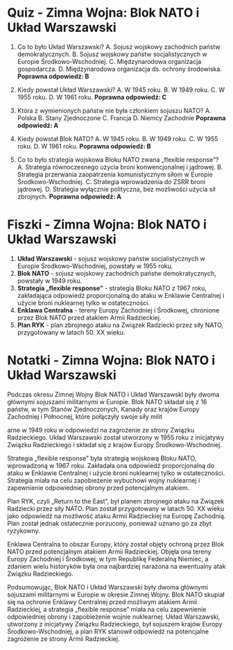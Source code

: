  # Quiz - Zimna Wojna: Blok NATO i Układ Warszawski

1. Co to było Układ Warszawski?
   A. Sojusz wojskowy zachodnich państw demokratycznych.
   B. Sojusz wojskowy państw socjalistycznych w Europie Środkowo-Wschodniej.
   C. Międzynarodowa organizacja gospodarcza.
   D. Międzynarodowa organizacja ds. ochrony środowiska.
   **Poprawna odpowiedź: B**

2. Kiedy powstał Układ Warszawski?
   A. W 1945 roku.
   B. W 1949 roku.
   C. W 1955 roku.
   D. W 1961 roku.
   **Poprawna odpowiedź: C**

3. Która z wymienionych państw nie była członkiem sojuszu NATO?
   A. Polska
   B. Stany Zjednoczone
   C. Francja
   D. Niemcy Zachodnie
   **Poprawna odpowiedź: A**

4. Kiedy powstał Blok NATO?
   A. W 1945 roku.
   B. W 1949 roku.
   C. W 1955 roku.
   D. W 1961 roku.
   **Poprawna odpowiedź: B**

5. Co to było strategia wojskowa Bloku NATO zwana „flexible response”?
   A. Strategia równoczesnego użycia broni konwencjonalnej i jądrowej.
   B. Strategia przerwania zaopatrzenia komunistycznym siłom w Europie Środkowo-Wschodniej.
   C. Strategia wprowadzenia do ZSRR broni jądrowej.
   D. Strategia wyłącznie polityczna, bez możliwości użycia sił zbrojnych.
   **Poprawna odpowiedź: A**

# Fiszki - Zimna Wojna: Blok NATO i Układ Warszawski

1. **Układ Warszawski** - sojusz wojskowy państw socjalistycznych w Europie Środkowo-Wschodniej, powstały w 1955 roku.
2. **Blok NATO** - sojusz wojskowy zachodnich państw demokratycznych, powstały w 1949 roku.
3. **Strategia „flexible response”** - strategia Bloku NATO z 1967 roku, zakładająca odpowiedź proporcjonalną do ataku w Enklawie Centralnej i użycie broni nuklearnej tylko w ostateczności.
4. **Enklawa Centralna** - tereny Europy Zachodniej i Środkowej, chronione przez Blok NATO przed atakiem Armii Radzieckiej.
5. **Plan RYK** - plan zbrojnego ataku na Związek Radziecki przez siły NATO, przygotowany w latach 50. XX wieku.

# Notatki - Zimna Wojna: Blok NATO i Układ Warszawski

Podczas okresu Zimnej Wojny Blok NATO i Układ Warszawski były dwoma głównymi sojuszami militarnymi w Europie. Blok NATO składał się z 16 państw, w tym Stanów Zjednoczonych, Kanady oraz krajów Europy Zachodniej i Północnej, które połączyły swoje siły milit

arne w 1949 roku w odpowiedzi na zagrożenie ze strony Związku Radzieckiego. Układ Warszawski został utworzony w 1955 roku z inicjatywy Związku Radzieckiego i składał się z krajów Europy Środkowo-Wschodniej.

Strategia „flexible response” była strategią wojskową Bloku NATO, wprowadzoną w 1967 roku. Zakładała ona odpowiedź proporcjonalną do ataku w Enklawie Centralnej i użycie broni nuklearnej tylko w ostateczności. Strategia miała na celu zapobieżenie wybuchowi wojny nuklearnej i zapewnienie odpowiedniej obrony przed potencjalnym atakiem.

Plan RYK, czyli „Return to the East”, był planem zbrojnego ataku na Związek Radziecki przez siły NATO. Plan został przygotowany w latach 50. XX wieku jako odpowiedź na możliwość ataku Armii Radzieckiej na Europę Zachodnią. Plan został jednak ostatecznie porzucony, ponieważ uznano go za zbyt ryzykowny.

Enklawa Centralna to obszar Europy, który został objęty ochroną przez Blok NATO przed potencjalnym atakiem Armii Radzieckiej. Objęła ona tereny Europy Zachodniej i Środkowej, w tym Republikę Federalną Niemiec, a zdaniem wielu historyków była ona najbardziej narażona na ewentualny atak Związku Radzieckiego.

Podsumowując, Blok NATO i Układ Warszawski były dwoma głównymi sojuszami militarnymi w Europie w okresie Zimnej Wojny. Blok NATO skupiał się na ochronie Enklawy Centralnej przed możliwym atakiem Armii Radzieckiej, a strategia „flexible response” miała na celu zapewnienie odpowiedniej obrony i zapobieżenie wojnie nuklearnej. Układ Warszawski, utworzony z inicjatywy Związku Radzieckiego, był sojuszem krajów Europy Środkowo-Wschodniej, a plan RYK stanowił odpowiedź na potencjalne zagrożenie ze strony Armii Radzieckiej.